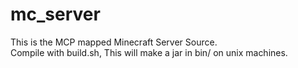 # mc_server
This is the MCP mapped Minecraft Server Source.  
Compile with build.sh, This will make a jar in bin/ on unix machines.
